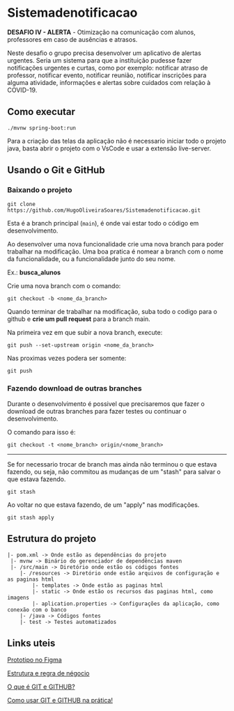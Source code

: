 # Sistemadenotificacao

**DESAFIO IV - ALERTA** - Otimização na comunicação com alunos, professores em caso de ausências e atrasos.

Neste desafio o grupo precisa desenvolver um aplicativo de alertas urgentes. 
Seria um sistema para que a instituição pudesse fazer notificações urgentes e curtas, como por exemplo: 
notificar atraso de professor, notificar evento, notificar reunião, notificar inscrições para
alguma atividade, informações e alertas sobre cuidados com relação à COVID-19.

## Como executar 

```
./mvnw spring-boot:run
```
Para a criação das telas da aplicação não é necessario iniciar todo o projeto java, basta abrir o projeto com o VsCode e usar a extensão live-server. 

## Usando o Git e GitHub
### Baixando o projeto
```
git clone https://github.com/HugoOliveiraSoares/Sistemadenotificacao.git 
```

Esta é a branch principal (`main`), é onde vai estar todo o código em desenvolvimento.

Ao desenvolver uma nova funcionalidade crie uma nova branch para poder trabalhar na modificação. Uma boa pratica é nomear a branch com o nome da funcionalidade, ou a funcionalidade junto do seu nome.

Ex.: **busca_alunos**

Crie uma nova branch com o comando:

```
git checkout -b <nome_da_branch>
```

Quando terminar de trabalhar na modificação, suba todo o codigo para o github e **crie um pull request** para a branch main.

Na primeira vez em que subir a nova branch, execute:

```
git push --set-upstream origin <nome_da_branch>
```

Nas proximas vezes podera ser somente:

```
git push
```

### Fazendo download de outras branches

Durante o desenvolvimento é possivel que precisaremos que fazer o download de outras branches para fazer testes ou continuar o desenvolvimento.

O comando para isso é:
```
git checkout -t <nome_branch> origin/<nome_branch>
```

------

Se for necessario trocar de branch mas ainda não terminou o que estava fazendo, ou seja, não commitou as mudanças de um "stash" para salvar o que estava fazendo.
```
git stash 
```
Ao voltar no que estava fazendo, de um "apply" nas modificações.
```
git stash apply
```

## Estrutura do projeto
```
|- pom.xml -> Onde estão as dependências do projeto 
 |- mvnw -> Binário do gerenciador de dependências maven 
 |- /src/main -> Diretório onde estão os códigos fontes
 	|- /resources -> Diretório onde estão arquivos de configuração e as paginas html
 	 	|- templates -> Onde estão as paginas html
        |- static -> Onde estão os recursos das paginas html, como imagens
 		|- aplication.properties -> Configurações da aplicação, como conexão com o banco
 	|- /java -> Códigos fontes
 	|- test -> Testes automatizados
```

## Links uteis

[Prototipo no Figma](https://www.figma.com/file/8gRuOJaswo6iokWmzTI1kR/SistemaDeNotifica%C3%A7%C3%A3o?node-id=0%3A1)

[Estrutura e regra de négocio](https://miro.com/app/board/o9J_lrBHrqc=/?invite_link_id=967976314075)

[O que é GIT e GITHUB?](https://www.youtube.com/watch?v=DqTITcMq68k)

[Como usar GIT e GITHUB na prática!](https://www.youtube.com/watch?v=DqTITcMq68k)
